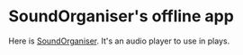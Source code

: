# SoundOrganiser's offline app

Here is [SoundOrganiser](github.com/nils-van-zuijlen/sound-organiser). It's an audio player to use in plays.
